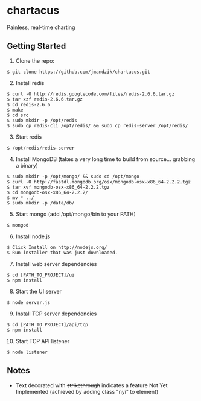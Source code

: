 chartacus
=========

Painless, real-time charting

Getting Started
---------------
1. Clone the repo: 
```
$ git clone https://github.com/jmandzik/chartacus.git
```

2. Install redis 
```
$ curl -O http://redis.googlecode.com/files/redis-2.6.6.tar.gz
$ tar xzf redis-2.6.6.tar.gz
$ cd redis-2.6.6
$ make
$ cd src 
$ sudo mkdir -p /opt/redis
$ sudo cp redis-cli /opt/redis/ && sudo cp redis-server /opt/redis/
```

3. Start redis
```
$ /opt/redis/redis-server
```

4. Install MongoDB (takes a very long time to build from source... grabbing a binary)
```
$ sudo mkdir -p /opt/mongo/ && sudo cd /opt/mongo
$ curl -O http://fastdl.mongodb.org/osx/mongodb-osx-x86_64-2.2.2.tgz
$ tar xvf mongodb-osx-x86_64-2.2.2.tgz
$ cd mongodb-osx-x86_64-2.2.2/
$ mv * ../
$ sudo mkdir -p /data/db/
```

5. Start mongo (add /opt/mongo/bin to your PATH)
```
$ mongod
```

6. Install node.js
```
$ Click Install on http://nodejs.org/
$ Run installer that was just downloaded.
```

7. Install web server dependencies
```
$ cd [PATH_TO_PROJECT]/ui
$ npm install
```

8. Start the UI server
```
$ node server.js
```

9. Install TCP server dependencies
```
$ cd [PATH_TO_PROJECT]/api/tcp
$ npm install
```

10. Start TCP API listener
```
$ node listener
```

Notes
-----------
* Text decorated with ~~strikethrough~~ indicates a feature Not Yet Implemented (achieved by adding class "nyi" to element)